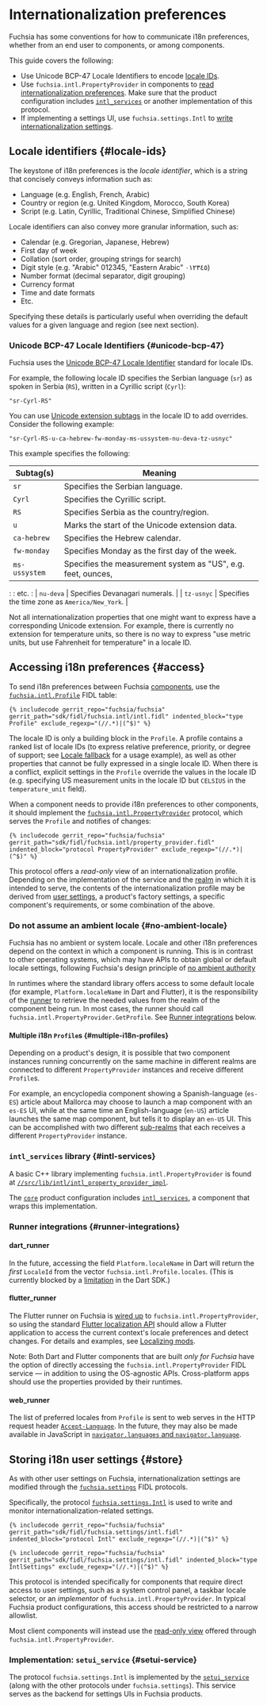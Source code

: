 # Internationalization preferences

Fuchsia has some conventions for how to communicate i18n preferences, whether
from an end user to components, or among components.

This guide covers the following:

-   Use Unicode BCP-47 Locale Identifiers to encode [locale IDs](#locale-ids).
-   Use `fuchsia.intl.PropertyProvider` in components to
    [read internationalization preferences](#access). Make sure that the product
    configuration includes [`intl_services`](#intl-services) or another
    implementation of this protocol.
-   If implementing a settings UI, use `fuchsia.settings.Intl` to
    [write internationalization settings](#store).

## Locale identifiers {#locale-ids}

The keystone of i18n preferences is the _locale identifier_, which is a string
that concisely conveys information such as:

-   Language (e.g. English, French, Arabic)
-   Country or region (e.g. United Kingdom, Morocco, South Korea)
-   Script (e.g. Latin, Cyrillic, Traditional Chinese, Simplified Chinese)

Locale identifiers can also convey more granular information, such as:

-   Calendar (e.g. Gregorian, Japanese, Hebrew)
-   First day of week
-   Collation (sort order, grouping strings for search)
-   Digit style (e.g. "Arabic" 012345, "Eastern Arabic" ٠١٢٣٤٥)
-   Number format (decimal separator, digit grouping)
-   Currency format
-   Time and date formats
-   Etc.

Specifying these details is particularly useful when overriding the default
values for a given language and region (see next section).

### Unicode BCP-47 Locale Identifiers {#unicode-bcp-47}

Fuchsia uses the
[Unicode BCP-47 Locale Identifier](http://www.unicode.org/reports/tr35/#BCP_47_Conformance)
standard for locale IDs.

For example, the following locale ID specifies the Serbian language (`sr`) as
spoken in Serbia (`RS`), written in a Cyrillic script (`Cyrl`):

```none {:.devsite-disable-click-to-copy}
"sr-Cyrl-RS"
```

You can use
[Unicode extension subtags](http://unicode.org/reports/tr35/#u_Extension) in the
locale ID to add overrides. Consider the following example:

```none {:.devsite-disable-click-to-copy}
"sr-Cyrl-RS-u-ca-hebrew-fw-monday-ms-ussystem-nu-deva-tz-usnyc"
```

This example specifies the following:

| Subtag(s)     | Meaning                                                      |
| ------------- | ------------------------------------------------------------ |
| `sr`          | Specifies the Serbian language.                              |
| `Cyrl`        | Specifies the Cyrillic script.                               |
| `RS`          | Specifies Serbia as the country/region.                      |
| `u`           | Marks the start of the Unicode extension data.               |
| `ca-hebrew`   | Specifies the Hebrew calendar.                               |
| `fw-monday`   | Specifies Monday as the first day of the week.               |
| `ms-ussystem` | Specifies the measurement system as "US", e.g. feet, ounces, |
:               : etc.                                                         :
| `nu-deva`     | Specifies Devanagari numerals.                               |
| `tz-usnyc`    | Specifies the time zone as `America/New_York`.               |

Not all internationalization properties that one might want to express have a
corresponding Unicode extension. For example, there is currently no extension
for temperature units, so there is no way to express "use metric units, but use
Fahrenheit for temperature" in a locale ID.

## Accessing i18n preferences {#access}

To send i18n preferences between Fuchsia
[components](/glossary/README.md#component), use the
[`fuchsia.intl.Profile`](https://fuchsia.dev/reference/fidl/fuchsia.intl#Profile)
FIDL table:

```fidl {:.devsite-disable-click-to-copy}
{% includecode gerrit_repo="fuchsia/fuchsia" gerrit_path="sdk/fidl/fuchsia.intl/intl.fidl" indented_block="type Profile" exclude_regexp="(//.*)|(^$)" %}
```

The locale ID is only a building block in the `Profile`. A profile contains a
ranked list of locale IDs (to express relative preference, priority, or degree
of support; see [Locale fallback](./localization/locale_fallback.md) for a
usage example), as well as other properties that cannot be fully expressed in a
single locale ID. When there is a conflict, explicit settings in the `Profile`
override the values in the locale ID (e.g. specifying US measurement units in
the locale ID but `CELSIUS` in the `temperature_unit` field).

When a component needs to provide i18n preferences to other components, it
should implement the
[`fuchsia.intl.PropertyProvider`](https://fuchsia.dev/reference/fidl/fuchsia.intl#PropertyProvider)
protocol, which serves the `Profile` and notifies of changes:

```fidl {:.devsite-disable-click-to-copy}
{% includecode gerrit_repo="fuchsia/fuchsia" gerrit_path="sdk/fidl/fuchsia.intl/property_provider.fidl" indented_block="protocol PropertyProvider" exclude_regexp="(//.*)|(^$)" %}
```

This protocol offers a _read-only_ view of an internationalization profile.
Depending on the implementation of the service and the
[realm](/concepts/components/v2/realms.md) in which it is intended to
serve, the contents of the internationalization profile may be derived from
[user settings](#store), a product's factory settings, a specific component's
requirements, or some combination of the above.

### Do not assume an ambient locale {#no-ambient-locale}

Fuchsia has no ambient or system locale. Locale and other i18n preferences
depend on the context in which a component is running. This is in contrast to
other operating systems, which may have APIs to obtain global or default locale
settings, following Fuchsia's design principle of
[no ambient authority](/concepts/principles/secure.md)

In runtimes where the standard library offers access to some default locale (for
example, `Platform.localeName` in Dart and Flutter), it is the responsibility of
the [runner](/concepts/components/v2/capabilities/runners.md) to retrieve
the needed values from the realm of the component being run. In most cases, the
runner should call `fuchsia.intl.PropertyProvider.GetProfile`. See
[Runner integrations](#runner-integrations) below.

#### Multiple i18n `Profile`s {#multiple-i18n-profiles}

Depending on a product's design, it is possible that two component instances
running concurrently on the same machine in different realms are connected to
different `PropertyProvider` instances and receive different `Profile`s.

For example, an encyclopedia component showing a Spanish-language (`es-ES`)
article about Mallorca may choose to launch a map component with an `es-ES` UI,
while at the same time an English-language (`en-US`) article launches the same
map component, but tells it to display an `en-US` UI. This can be accomplished
with two different
[sub-realms](/concepts/components/v2/realms.md#definitions) that each
receives a different `PropertyProvider` instance.

### `intl_services` library {#intl-services}

A basic C++ library implementing `fuchsia.intl.PropertyProvider` is found at
[`//src/lib/intl/intl_property_provider_impl`](/src/lib/intl/intl_property_provider_impl).

The
[`core`](/development/build/build_system/boards_and_products.md#key_product_configurations)
product configuration includes [`intl_services`](/src/intl/intl_services), a
component that wraps this implementation.

### Runner integrations {#runner-integrations}

#### dart_runner

In the future, accessing the field `Platform.localeName` in Dart will return the
_first_ `LocaleId` from the vector `fuchsia.intl.Profile.locales`. (This is
currently blocked by a
[limitation](https://github.com/dart-lang/sdk/issues/37586) in the Dart SDK.)

#### flutter_runner

The Flutter runner on Fuchsia is [wired up][flutter-source] to
`fuchsia.intl.PropertyProvider`, so using the standard
[Flutter localization API][flutter-l10n] should allow a Flutter application to
access the current context's locale preferences and detect changes. For details
and examples, see [Localizing mods](localizing_mods.md).

Note: Both Dart and Flutter components that are built _only for Fuchsia_ have
the option of directly accessing the `fuchsia.intl.PropertyProvider` FIDL
service — in addition to using the OS-agnostic APIs. Cross-platform apps should
use the properties provided by their runtimes.

#### web_runner

The list of preferred locales from `Profile` is sent to web serves in the HTTP
request header [`Accept-Language`][accept-language]. In the future, they may
also be made available in JavaScript in
[`navigator.languages` and `navigator.language`][navigator-languages].

## Storing i18n user settings {#store}

As with other user settings on Fuchsia, internationalization settings are
modified through the
[`fuchsia.settings`](https://fuchsia.dev/reference/fidl/fuchsia.intl/index) FIDL
protocols.

Specifically, the protocol
[`fuchsia.settings.Intl`](https://fuchsia.dev/reference/fidl/fuchsia.intl/index#Intl)
is used to write and monitor internationalization-related settings.

```fidl {:.devsite-disable-click-to-copy}
{% includecode gerrit_repo="fuchsia/fuchsia" gerrit_path="sdk/fidl/fuchsia.settings/intl.fidl" indented_block="protocol Intl" exclude_regexp="(//.*)|(^$)" %}
```

```fidl {:.devsite-disable-click-to-copy}
{% includecode gerrit_repo="fuchsia/fuchsia" gerrit_path="sdk/fidl/fuchsia.settings/intl.fidl" indented_block="type IntlSettings" exclude_regexp="(//.*)|(^$)" %}
```

This protocol is intended specifically for components that require direct access
to user settings, such as a system control panel, a taskbar locale selector, or
an _implementor_ of `fuchsia.intl.PropertyProvider`. In typical Fuchsia product
configurations, this access should be restricted to a narrow allowlist.

Most client components will instead use the [read-only view](#access) offered
through `fuchsia.intl.PropertyProvider`.

### Implementation: `setui_service` {#setui-service}

The protocol `fuchsia.settings.Intl` is implemented by the
[`setui_service`](/src/settings/service) (along with the other protocols under
`fuchsia.settings`). This service serves as the backend for settings UIs in
Fuchsia products.

<!--xrefs-->

[flutter-source]: https://cs.opensource.google/flutter/engine/+/master:shell/platform/fuchsia/flutter/engine.cc;?q=%5Cbintl_property_provider_%5Cb
[flutter-l10n]: https://flutter.dev/docs/development/accessibility-and-localization/internationalization
[accept-language]: https://developer.mozilla.org/en-US/docs/Web/HTTP/Headers/Accept-Language
[navigator-languages]: https://developer.mozilla.org/en-US/docs/Web/API/NavigatorLanguage/languages
